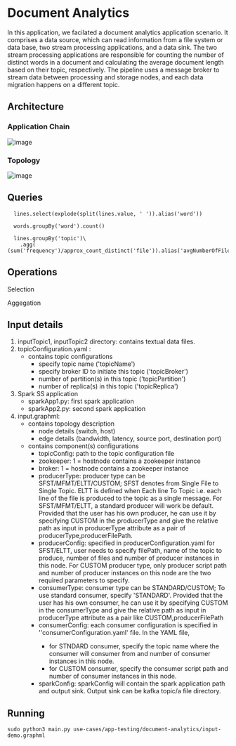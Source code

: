 # Document Analytics

In this application, we facilated a document analytics application scenario. It comprises a data source, which can read information from a file system or data base, two stream processing applications, and a data sink. The two stream processing applications are responsible for counting the number of distinct words in a document and calculating the average document length based on their topic, respectively. The pipeline uses a message broker to stream data between processing and storage nodes, and each data migration happens on a different topic.

## Architecture

### Application Chain

![image](https://user-images.githubusercontent.com/6629591/213771032-9ab50f05-6627-4317-b4d9-e08b14f111c5.png)

### Topology

![image](https://user-images.githubusercontent.com/6629591/213771113-24a20d62-a61a-45d7-a3d7-285de2c608dc.png)

## Queries  
  
      lines.select(explode(split(lines.value, ' ')).alias('word'))
      
      words.groupBy('word').count()

      lines.groupBy('topic')\
        .agg( (sum('frequency')/approx_count_distinct('file')).alias('avgNumberOfFiles'))
  
## Operations
  
  Selection
  
  Aggegation
  
## Input details
1. inputTopic1, inputTopic2 directory: contains textual data files.
2. topicConfiguration.yaml :
   - contains topic configurations
     - specify topic name ('topicName')
     - specify broker ID to initiate this topic ('topicBroker')
     - number of partition(s) in this topic ('topicPartition')
     - number of replica(s) in this topic ('topicReplica')
3. Spark SS application
   - sparkApp1.py: first spark application
   - sparkApp2.py: second spark application
4. input.graphml:
   - contains topology description
     - node details (switch, host)
     - edge details (bandwidth, latency, source port, destination port)
   - contains component(s) configurations 
     - topicConfig: path to the topic configuration file
     - zookeeper: 1 = hostnode contains a zookeeper instance
     - broker: 1 = hostnode contains a zookeeper instance
     - producerType: producer type can be SFST/MFMT/ELTT/CUSTOM; SFST denotes from Single File to Single Topic. ELTT is defined when Each line To Topic i.e. each line of the file is produced to the topic as a single message. For SFST/MFMT/ELTT, a standard producer will work be default.
     Provided that the user has his own producer, he can use it by specifying CUSTOM in the producerType and give the relative path as input in producerType attribute as a pair of producerType,producerFilePath.
     - producerConfig: specified in producerConfiguration.yaml
          for SFST/ELTT, user needs to specify filePath, name of the topic to produce, number of files and number of producer instances in this node. For CUSTOM producer type, only producer script path and number of producer instances on this node are the two required parameters to specify.
     - consumerType: consumer type can be STANDARD/CUSTOM; To use standard consumer, specify 'STANDARD'. Provided that the user has his own consumer, he can use it by specifying CUSTOM in the consumerType and give the relative path as input in producerType attribute as a pair like CUSTOM,producerFilePath
     - consumerConfig: each consumer configuration is specified in ''consumerConfiguration<HostID>.yaml' file. In the YAML file, 
       - for STNDARD consumer, specify the topic name where the consumer will consumer from and number of consumer instances in this node.
       - for CUSTOM consumer, specify the consumer script path and number of consumer instances in this node.
     - sparkConfig: sparkConfig will contain the spark application path and output sink. Output sink can be kafka topic/a file directory.
 
## Running
   
 ```sudo python3 main.py use-cases/app-testing/document-analytics/input-demo.graphml```
